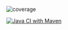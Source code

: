 ![coverage](.github/jacoco.svg)

[![Java CI with Maven](https://github.com/amerigovegliante/assignment_2/actions/workflows/build.yml/badge.svg?branch=master)](https://github.com/amerigovegliante/assignment_2/actions/workflows/build.yml)
